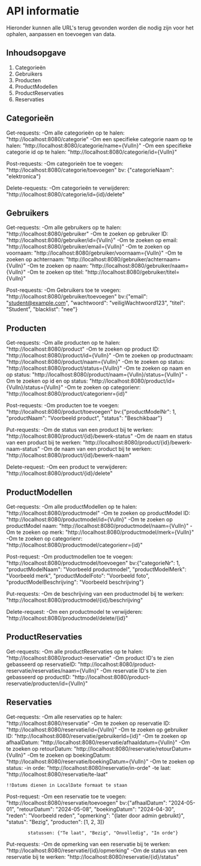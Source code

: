 # API informatie

Hieronder kunnen alle URL's terug gevonden worden die nodig zijn voor het ophalen, aanpassen en toevoegen van data.

## Inhoudsopgave

1. Categorieën
2. Gebruikers
3. Producten
4. ProductModellen
5. ProductReservaties
6. Reservaties

## Categorieën

Get-requests:
    -Om alle categorieën op te halen: "http://localhost:8080/categorie"
    -Om een specifieke categorie naam op te halen: "http://localhost:8080/categorie/name={VulIn}"
    -Om een specifieke categorie id op te halen: "http://localhost:8080/categorie/id={VulIn}"

Post-requests:
    -Om categorieën toe te voegen: "http://localhost:8080/categorie/toevoegen"
        bv: {"categorieNaam": "elektronica"}

Delete-requests:
    -Om categorieën te verwijderen: "http://localhost:8080/categorie/id={id}/delete"

## Gebruikers

Get-requests:
    -Om alle gebruikers op te halen: "http://localhost:8080/gebruiker"
    -Om te zoeken op gebruiker ID: "http://localhost:8080/gebruiker/id={VulIn}"
    -Om te zoeken op email: "http://localhost:8080/gebruiker/email={VulIn}"
    -Om te zoeken op voornaam: "http://localhost:8080/gebruiker/voornaam={VulIn}"
    -Om te zoeken op achternaam: "http://localhost:8080/gebruiker/achternaam={VulIn}"
    -Om te zoeken op naam: "http://localhost:8080/gebruiker/naam={VulIn}"
    -Om te zoeken op titel: "http://localhost:8080/gebruiker/titel={VulIn}"

Post-requests:
    -Om Gebruikers toe te voegen: "http://localhost:8080/gebruiker/toevoegen"
        bv:{"email": "student@example.com",
            "wachtwoord": "veiligWachtwoord123",
            "titel": "Student",
            "blacklist": "nee"}


## Producten
Get-requests:
    -Om alle producten op te halen: "http://localhost:8080/product"
    -Om te zoeken op product ID: "http://localhost:8080/product/id={VulIn}"
    -Om te zoeken op productnaam: "http://localhost:8080/product/naam={VulIn}"
    -Om te zoeken op status: "http://localhost:8080/product/status={VulIn}"
    -Om te zoeken op naam en op status: "http://localhost:8080/product/naam={VulIn}/status={VulIn}"
    -Om te zoeken op id en op status: "http://localhost:8080/product/id={VulIn}/status={VulIn}"
    -Om te zoeken op categorienr: "http://localhost:8080/product/categorienr={id}"

Post-requests:
    -Om producten toe te voegen: "http://localhost:8080/product/toevoegen"
            bv:{"productModelNr": 1,
                "productNaam": "Voorbeeld product",
                "status": "Beschikbaar"}

Put-requests:
    -Om de status van een product bij te werken: "http://localhost:8080/product/{id}/bewerk-status"
    -Om de naam en status van een product bij te werken: "http://localhost:8080/product/{id}/bewerk-naam-status"
    -Om de naam van een product bij te werken: "http://localhost:8080/product/{id}/bewerk-naam"

Delete-request:
    -Om een product te verwijderen: "http://localhost:8080/product/{id}/delete"


## ProductModellen
Get-requests:
    -Om alle productModellen op te halen: "http://localhost:8080/productmodel"
    -Om te zoeken op productModel ID: "http://localhost:8080/productmodel/id={VulIn}"
    -Om te zoeken op productModel naam: "http://localhost:8080/productmodel/naam={VulIn}"
    -Om te zoeken op merk: "http://localhost:8080/productmodel/merk={VulIn}"
    -Om te zoeken op categorienr: "http://localhost:8080/productmodel/categorienr={id}"

Post-request:
    -Om productmodellen toe te voegen: "http://localhost:8080/productmodel/toevoegen"
            bv:{"categorieNr": 1,
            "productModelNaam": "Voorbeeld productmodel",
            "productModelMerk": "Voorbeeld merk",
            "productModelFoto": "Voorbeeld foto",
            "productModelBeschrijving": "Voorbeeld beschrijving"}

Put-requests:
    -Om de beschrijving van een productmodel bij te werken: "http://localhost:8080/productmodel/{id}/beschrijving"

Delete-request:
    -Om een productmodel te verwijderen: "http://localhost:8080/productmodel/delete/{id}"

## ProductReservaties
Get-requests:
    -Om alle productReservaties op te halen: "http://localhost:8080/product-reservatie"
    -Om product ID's te zien gebasseerd op reservatieID: "http://localhost:8080/product-reservatie/reservaties/naam={VulIn}"
    -Om reservatie ID's te zien gebasseerd op productID: "http://localhost:8080/product-reservatie/producten/id={VulIn}"

## Reservaties
Get-requests:
    -Om alle reservaties op te halen: "http://localhost:8080/reservatie"
    -Om te zoeken op reservatie ID: "http://localhost:8080/reservatie/id={VulIn}"
    -Om te zoeken op gebruiker ID: "http://localhost:8080/reservatie/gebruikerId={id}"
    -Om te zoeken op afhaalDatum: "http://localhost:8080/reservatie/afhaaldatum={VulIn}"
    -Om te zoeken op retourDatum: "http://localhost:8080/reservatie/retourDatum={VulIn}"
    -Om te zoeken op boekingDatum: "http://localhost:8080/reservatie/boekingDatum={VulIn}"
    -Om te zoeken op status:
    -in orde: "http://localhost:8080/reservatie/in-orde"
    -te laat: "http://localhost:8080/reservatie/te-laat"

    !!Datums dienen in LocalDate formaat te staan

Post-request:
    -Om een reservatie toe te voegen: "http://localhost:8080/reservatie/toevoegen"
            bv:{"afhaalDatum": "2024-05-01",
            "retourDatum": "2024-05-08",
            "boekingDatum": "2024-04-30",
            "reden": "Voorbeeld reden",
            "opmerking": "{later door admin gebruikt}",
            "status": "Bezig",
            "producten": [1, 2, 3]}

            statussen: {"Te laat", "Bezig", "Onvolledig", "In orde"}

Put-requests:
    -Om de opmerking van een reservatie bij te werken: "http://localhost:8080/reservatie/{id}/opmerking"
    -Om de status van een reservatie bij te werken: "http://localhost:8080/reservatie/{id}/status"

